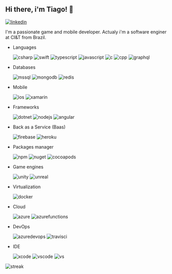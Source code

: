 ## Hi there, i'm Tiago! 👋

<p align="center">

[![linkedin](https://img.shields.io/badge/LinkedIn-0077B5?style=flat&logo=linkedin&logoColor=FFFFFF)](https://www.linkedin.com/in/tiago-o-16687b5/)

</p>

I'm a passionate game and mobile developer. Actualy i'm a software enginer at CI&T from Brazil.

<p>

* Languages

    ![csharp](https://img.shields.io/badge/C%23-239120?style=flat&logo=c-sharp&logoColor=white)
    ![swift](https://img.shields.io/badge/Swift-FA7343?style=flat&logo=swift&logoColor=white)
    ![typescript](https://img.shields.io/badge/TypeScript-007ACC?style=flat&logo=typescript&logoColor=white)
    ![javascript](https://img.shields.io/badge/JavaScript-F7DF1E?style=flat&logo=javascript&logoColor=black)
    ![c](https://img.shields.io/badge/C-00599C?style=flat&logo=c&logoColor=white)
    ![cpp](https://img.shields.io/badge/C%2B%2B-00599C?style=flat&logo=c%2B%2B&logoColor=white)
    ![graphql](https://img.shields.io/badge/GraphQl-E10098?style=flat&logo=graphql&logoColor=white)

* Databases

    ![mssql](https://img.shields.io/badge/Microsoft%20SQL%20Sever-CC2927?style=flat&logo=microsoft%20sql%20server&logoColor=white)
    ![mongodb](https://img.shields.io/badge/MongoDB-4EA94B?style=flat&logo=mongodb&logoColor=white)
    ![redis](https://img.shields.io/badge/redis-%23DD0031.svg?&style=flat&logo=redis&logoColor=white)

* Mobile

    ![ios](https://img.shields.io/badge/iOS-000000?style=flat&logo=ios&logoColor=white)
    ![xamarin](https://img.shields.io/badge/Xamarin-3498DB?style=flat&logo=xamarin&logoColor=white)

* Frameworks

    ![dotnet](https://img.shields.io/badge/.NET-5C2D91?style=flat&logo=dot-net&logoColor=white)
    ![nodejs](https://img.shields.io/badge/Node.js-43853D?style=flat&logo=node-dot-js&logoColor=white)
    ![angular](https://img.shields.io/badge/Angular-DD0031?style=flat&logo=angular&logoColor=white)

* Back as a Service (Baas)
    
    ![firebase](https://img.shields.io/badge/firebase-ffca28?style=flat&logo=firebase&logoColor=black)
    ![heroku](https://img.shields.io/badge/Heroku-430098?style=flat&logo=heroku&logoColor=white)
    
* Packages manager

    ![npm](https://img.shields.io/badge/npm-CB3837?style=flat&logo=npm&logoColor=white)
    ![nuget](https://img.shields.io/badge/NuGet-004880?style=flat&logo=nuget&logoColor=white)
    ![cocoapods](https://img.shields.io/badge/cocoapods-FA2A02?style=flat&logo=cocoapods&logoColor=white)

* Game engines

    ![unity](https://img.shields.io/badge/Unity-100000?style=flat&logo=unity&logoColor=white)
    ![unreal](https://img.shields.io/badge/-Unreal%20Engine-313131?style=flat&logo=unreal-engine&logoColor=white)

* Virtualization

    ![docker](https://img.shields.io/badge/Docker-2CA5E0?style=flat&logo=docker&logoColor=white)

* Cloud

    ![azure](https://img.shields.io/badge/microsoft%20azure-0089D6?style=flat&logo=microsoft-azure&logoColor=white)
    ![azurefunctions](https://img.shields.io/badge/Azure_Functions-0062AD?style=flat&logo=azure-functions&logoColor=white)
    
* DevOps
    
    ![azuredevops](https://img.shields.io/badge/Azure_DevOps-0078D7?style=flat&logo=azure-devops&logoColor=white)
    ![travisci](https://img.shields.io/badge/travisci-FFFFFF?style=flat&logo=travisci&logoColor=878888)

* IDE

    ![xcode](https://img.shields.io/badge/Xcode-007ACC?style=flat&logo=Xcode&logoColor=white)
    ![vscode](https://img.shields.io/badge/Visual_Studio_Code-0078D4?style=flat&logo=visual%20studio%20code&logoColor=white)
    ![vs](https://img.shields.io/badge/Visual_Studio-5C2D91?style=flat&logo=visual%20studio&logoColor=white)

</p>

![streak](https://github-readme-streak-stats.herokuapp.com/?user=tsabian&theme=onedark)
